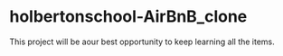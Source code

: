 # holbertonschool-AirBnB_clone
This project will be aour best opportunity to keep learning all the items.
